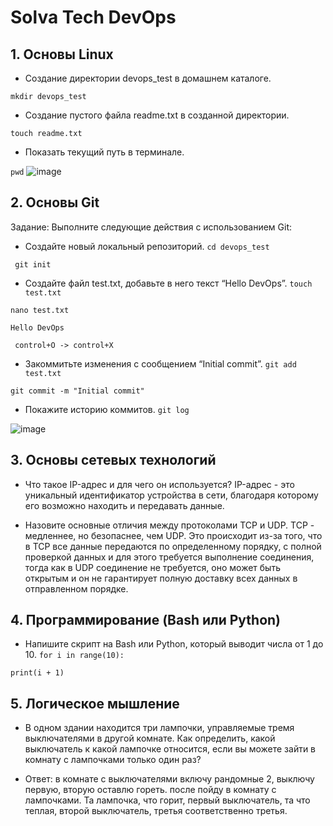 
# Solva Tech DevOps 

## 1. Основы Linux
- Создание директории devops_test в домашнем каталоге.

` mkdir devops_test `
- Создание пустого файла readme.txt в созданной директории.

` touch readme.txt `
- Показать текущий путь в терминале.

` pwd ` 
![image](https://github.com/user-attachments/assets/60ee9887-ed2b-44eb-b825-f13f95b49915)


## 2. Основы Git
Задание: Выполните следующие действия с использованием Git:
- Создайте новый локальный репозиторий.
` cd devops_test `

` git init`
- Создайте файл test.txt, добавьте в него текст “Hello DevOps”.
` touch test.txt `

` nano test.txt `

` Hello DevOps `

` control+O -> control+X`

- Закоммитьте изменения с сообщением “Initial commit”.
` git add test.txt `

` git commit -m "Initial commit" `

- Покажите историю коммитов.
` git log `

![image](https://github.com/user-attachments/assets/99cfe2ec-cbb7-4125-8a57-658fb38d9983)


## 3. Основы сетевых технологий
- Что такое IP-адрес и для чего он используется?
IP-адрес - это уникальный идентификатор устройства в сети, благодаря которому его возможно находить и передавать данные. 

- Назовите основные отличия между протоколами TCP и UDP.
TCP - медленнее, но безопаснее, чем UDP. Это происходит из-за того, что в TCP все данные передаются по определенному порядку, с полной проверкой данных и для этого требуется выполнение соединения, тогда как в UDP соединение не требуется, оно может быть открытым и он не гарантирует полную доставку всех данных в отправленном порядке. 

## 4. Программирование (Bash или Python)
- Напишите скрипт на Bash или Python, который выводит числа от 1 до 10.
`for i in range(10):`

`print(i + 1)` 

## 5. Логическое мышление
- В одном здании находится три лампочки, управляемые тремя выключателями в другой комнате. Как определить, какой выключатель к какой лампочке относится, если вы можете зайти в комнату с лампочками только один раз?

- Ответ: в комнате с выключателями включу рандомные 2, выключу первую, вторую оставлю гореть. после пойду в комнату с лампочками. Та лампочка, что горит, первый выключатель, та что теплая, второй выключатель, третья соответственно третья.

